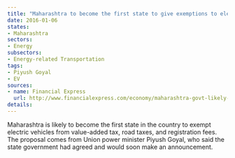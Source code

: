 ```yaml
---
title: "Maharashtra to become the first state to give exemptions to electric vehicles"
date: 2016-01-06
states:
- Maharashtra
sectors:
- Energy
subsectors:
- Energy-related Transportation
tags:
- Piyush Goyal
- EV
sources:
- name: Financial Express
  url: http://www.financialexpress.com/economy/maharashtra-govt-likely-to-exempt-e-vehicles-from-vat-road-taxes/187073/
details:
---
```


Maharashtra is likely to become the first state in the country to exempt electric vehicles from value-added tax, road taxes, and registration fees. The proposal comes from Union power minister Piyush Goyal, who said the state government had agreed and would soon make an announcement.
